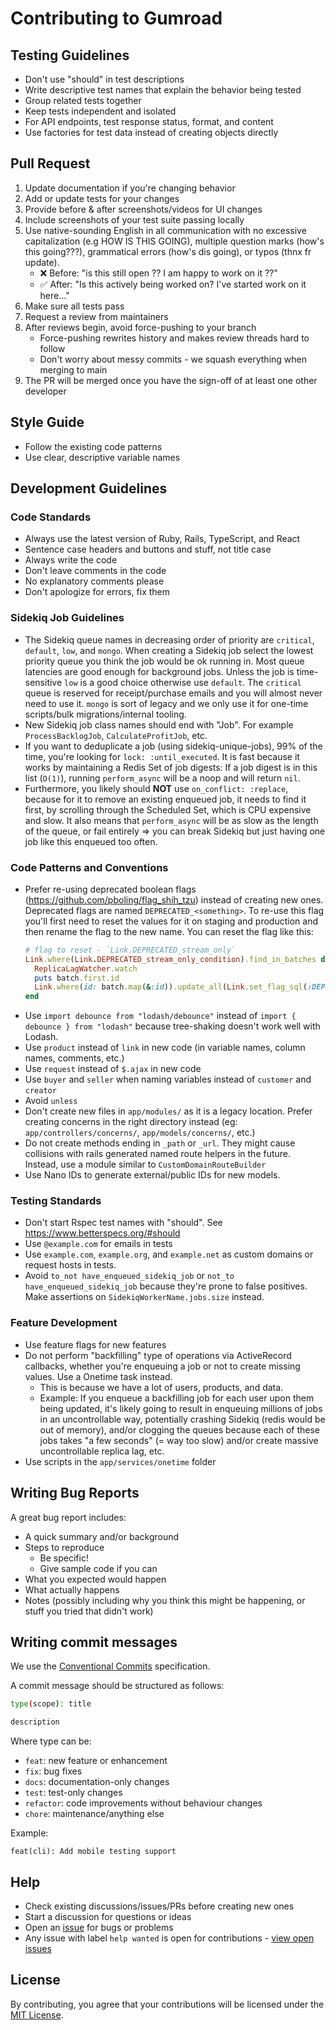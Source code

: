 # Contributing to Gumroad

## Testing Guidelines

- Don't use "should" in test descriptions
- Write descriptive test names that explain the behavior being tested
- Group related tests together
- Keep tests independent and isolated
- For API endpoints, test response status, format, and content
- Use factories for test data instead of creating objects directly

## Pull Request

1. Update documentation if you're changing behavior
2. Add or update tests for your changes
3. Provide before & after screenshots/videos for UI changes
4. Include screenshots of your test suite passing locally
5. Use native-sounding English in all communication with no excessive capitalization (e.g HOW IS THIS GOING), multiple question marks (how's this going???), grammatical errors (how's dis going), or typos (thnx fr update).
   - ❌ Before: "is this still open ?? I am happy to work on it ??"
   - ✅ After: "Is this actively being worked on? I've started work on it here…"
6. Make sure all tests pass
7. Request a review from maintainers
8. After reviews begin, avoid force-pushing to your branch
   - Force-pushing rewrites history and makes review threads hard to follow
   - Don't worry about messy commits - we squash everything when merging to main
9. The PR will be merged once you have the sign-off of at least one other developer

## Style Guide

- Follow the existing code patterns
- Use clear, descriptive variable names

## Development Guidelines

### Code Standards

- Always use the latest version of Ruby, Rails, TypeScript, and React
- Sentence case headers and buttons and stuff, not title case
- Always write the code
- Don't leave comments in the code
- No explanatory comments please
- Don't apologize for errors, fix them

### Sidekiq Job Guidelines

- The Sidekiq queue names in decreasing order of priority are `critical`, `default`, `low`, and `mongo`. When creating a Sidekiq job select the lowest priority queue you think the job would be ok running in. Most queue latencies are good enough for background jobs. Unless the job is time-sensitive `low` is a good choice otherwise use `default`. The `critical` queue is reserved for receipt/purchase emails and you will almost never need to use it. `mongo` is sort of legacy and we only use it for one-time scripts/bulk migrations/internal tooling.
- New Sidekiq job class names should end with "Job". For example `ProcessBacklogJob`, `CalculateProfitJob`, etc.
- If you want to deduplicate a job (using sidekiq-unique-jobs), 99% of the time, you're looking for `lock: :until_executed`. It is fast because it works by maintaining a Redis Set of job digests: If a job digest is in this list (`O(1)`), running `perform_async` will be a noop and will return `nil`.
- Furthermore, you likely should **NOT** use `on_conflict: :replace`, because for it to remove an existing enqueued job, it needs to find it first, by scrolling through the Scheduled Set, which is CPU expensive and slow. It also means that `perform_async` will be as slow as the length of the queue, or fail entirely ⇒ you can break Sidekiq but just having one job like this enqueued too often.

### Code Patterns and Conventions

- Prefer re-using deprecated boolean flags (https://github.com/pboling/flag_shih_tzu) instead of creating new ones. Deprecated flags are named `DEPRECATED_<something>`. To re-use this flag you'll first need to reset the values for it on staging and production and then rename the flag to the new name. You can reset the flag like this:
  ```ruby
  # flag to reset - `Link.DEPRECATED_stream_only`
  Link.where(Link.DEPRECATED_stream_only_condition).find_in_batches do |batch|
    ReplicaLagWatcher.watch
    puts batch.first.id
    Link.where(id: batch.map(&:id)).update_all(Link.set_flag_sql(:DEPRECATED_stream_only, false))
  end
  ```
- Use `import debounce from "lodash/debounce"` instead of `import { debounce } from "lodash"` because tree-shaking doesn't work well with Lodash.
- Use `product` instead of `link` in new code (in variable names, column names, comments, etc.)
- Use `request` instead of `$.ajax` in new code
- Use `buyer` and `seller` when naming variables instead of `customer` and `creator`
- Avoid `unless`
- Don't create new files in `app/modules/` as it is a legacy location. Prefer creating concerns in the right directory instead (eg: `app/controllers/concerns/`, `app/models/concerns/`, etc.)
- Do not create methods ending in `_path` or `_url`. They might cause collisions with rails generated named route helpers in the future. Instead, use a module similar to `CustomDomainRouteBuilder`
- Use Nano IDs to generate external/public IDs for new models.

### Testing Standards

- Don't start Rspec test names with "should". See https://www.betterspecs.org/#should
- Use `@example.com` for emails in tests
- Use `example.com`, `example.org`, and `example.net` as custom domains or request hosts in tests.
- Avoid `to_not have_enqueued_sidekiq_job` or `not_to have_enqueued_sidekiq_job` because they're prone to false positives. Make assertions on `SidekiqWorkerName.jobs.size` instead.

### Feature Development

- Use feature flags for new features
- Do not perform "backfilling" type of operations via ActiveRecord callbacks, whether you're enqueuing a job or not to create missing values. Use a Onetime task instead.
  - This is because we have a lot of users, products, and data.
  - Example: If you enqueue a backfilling job for each user upon them being updated, it's likely going to result in enqueuing millions of jobs in an uncontrollable way, potentially crashing Sidekiq (redis would be out of memory), and/or clogging the queues because each of these jobs takes "a few seconds" (= way too slow) and/or create massive uncontrollable replica lag, etc.
- Use scripts in the `app/services/onetime` folder

## Writing Bug Reports

A great bug report includes:

- A quick summary and/or background
- Steps to reproduce
  - Be specific!
  - Give sample code if you can
- What you expected would happen
- What actually happens
- Notes (possibly including why you think this might be happening, or stuff you tried that didn't work)

## Writing commit messages

We use the [Conventional Commits](https://www.conventionalcommits.org/en/v1.0.0/) specification.

A commit message should be structured as follows:

```bash
type(scope): title

description
```

Where type can be:

- `feat`: new feature or enhancement
- `fix`: bug fixes
- `docs`: documentation-only changes
- `test`: test-only changes
- `refactor`: code improvements without behaviour changes
- `chore`: maintenance/anything else

Example:

```
feat(cli): Add mobile testing support
```

## Help

- Check existing discussions/issues/PRs before creating new ones
- Start a discussion for questions or ideas
- Open an [issue](https://github.com/antiwork/gumroad/issues) for bugs or problems
- Any issue with label `help wanted` is open for contributions - [view open issues](https://github.com/antiwork/gumroad/issues?q=state%3Aopen%20label%3A%22help%20wanted%22)

## License

By contributing, you agree that your contributions will be licensed under the [MIT License](LICENSE.md).
